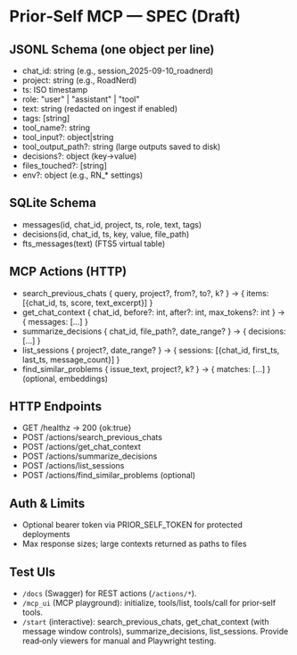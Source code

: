 # Prior‑Self MCP — SPEC (Draft)

## JSONL Schema (one object per line)
- chat_id: string (e.g., session_2025-09-10_roadnerd)
- project: string (e.g., RoadNerd)
- ts: ISO timestamp
- role: "user" | "assistant" | "tool"
- text: string (redacted on ingest if enabled)
- tags: [string]
- tool_name?: string
- tool_input?: object|string
- tool_output_path?: string (large outputs saved to disk)
- decisions?: object (key→value)
- files_touched?: [string]
- env?: object (e.g., RN_* settings)

## SQLite Schema
- messages(id, chat_id, project, ts, role, text, tags)
- decisions(id, chat_id, ts, key, value, file_path)
- fts_messages(text) (FTS5 virtual table)

## MCP Actions (HTTP)
- search_previous_chats { query, project?, from?, to?, k? } → { items: [{chat_id, ts, score, text_excerpt}] }
- get_chat_context { chat_id, before?: int, after?: int, max_tokens?: int } → { messages: [...] }
- summarize_decisions { chat_id, file_path?, date_range? } → { decisions: [...] }
- list_sessions { project?, date_range? } → { sessions: [{chat_id, first_ts, last_ts, message_count}] }
- find_similar_problems { issue_text, project?, k? } → { matches: [...] } (optional, embeddings)

## HTTP Endpoints
- GET /healthz → 200 {ok:true}
- POST /actions/search_previous_chats
- POST /actions/get_chat_context
- POST /actions/summarize_decisions
- POST /actions/list_sessions
- POST /actions/find_similar_problems (optional)

## Auth & Limits
- Optional bearer token via PRIOR_SELF_TOKEN for protected deployments
- Max response sizes; large contexts returned as paths to files

## Test UIs
- `/docs` (Swagger) for REST actions (`/actions/*`).
- `/mcp_ui` (MCP playground): initialize, tools/list, tools/call for prior‑self tools.
- `/start` (interactive): search_previous_chats, get_chat_context (with message window controls), summarize_decisions, list_sessions. Provide read‑only viewers for manual and Playwright testing.
